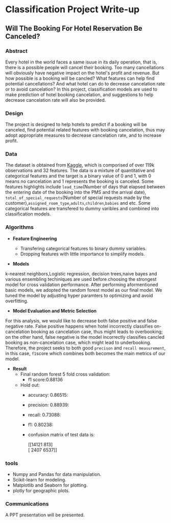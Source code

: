 # Classification Project Write-up
## Will The Booking For Hotel Reservation Be Canceled?

### Abstract
Every hotel in the world faces a same isuue in its daily operation, that is, there is a possible people will cancel their booking. Too many cancellations will obviously have negative impact on the hotel's profit and revenue. But how possible is a booking will be cancled? What features can help find potential cancellations? And what hotel can do to decrease cancelation rate or to avoid cancelation? In this project, classification models are used to make prediction of hotel booking cancelation, and suggestions to help decrease cancelation rate will also be provided.

### Design
The project is designed to help hotels to predict if a booking will be canceled, find potential related features with booking cancelation, thus may adopt appropriate measures to decrease cancelation rate, and to increase profit.

### Data
 The dataset is obtained from [Kaggle](https://www.kaggle.com/jessemostipak/hotel-booking-demand), which is comporised of over 119k observations and 32 features.  The data is a mixture of quantitative and categorical features and the target is a binary value of 0 and 1, with 0 means no cancelation and 1 represents the booking is canceled. Some features highlights include ```lead_time```(Number of days that elapsed between the entering date of the booking into the PMS and the arrival date), ```total_of_special_requests```(Number of special requests made by the customer),```assigned_room_type```,```adults```,```children```,```babies``` and etc. Some categorical features are transfered to dummy varibles and combined into classification models.

### Algorithms
- **Feature Engineering**
  - Transfering categorical features to binary dummy variables.
  - Dropping features with little importance to simplify models.

- **Models**  

k-nearest neighbors,Logistic regression, decision trees,naive bayes and various ensembling techiniques are used before choosing the strongest model for cross validation performance. After performing aformentioned basic models, we adopted the random forest model as our final model. We tuned the model by adjusting hyper paramters to optimizing and avoid overfitting.

- **Model Evaluation and Metric Selection**  


For this analysis, we would like to decrease both false positive and false negative rate. False positive happens when hotel incorrectly classifies on-cancelation booking as cancelation case, thus might leads to overbooking; on the other hand, false negative is the model incorrectly classifies cancled booking as non-cancelation case, which might lead to underbooking. Therefore, the project seeks to both good ```precison``` and ```recall measurement```, in this case, ```f1```score which combines both becomes the main metrics of our model.

- **Result**
  - Final random forest 5 fold cross validation:
    - f1 score:0.88136
  - Hold out:
    - accuracy: 0.86515:
    - precision: 0.88939:
    - recall: 0.73088:
    - f1: 0.80238:
    - confusion matrix of test data is:

      [[14121   813]   
      [ 2407  6537]]

### tools
- Numpy and Pandas for data manipulation.
- Scikit-learn for modeling.
- Matplotlib and Seaborn for plotting.
- plotly for geographic plots.

### Communications
A PPT presentation will be presented.
